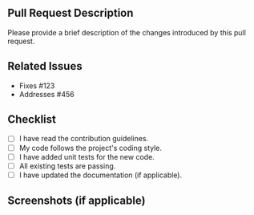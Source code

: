 ## Pull Request Description

Please provide a brief description of the changes introduced by this pull request.

## Related Issues

- Fixes #123
- Addresses #456

## Checklist

- [ ] I have read the contribution guidelines.
- [ ] My code follows the project's coding style.
- [ ] I have added unit tests for the new code.
- [ ] All existing tests are passing.
- [ ] I have updated the documentation (if applicable).

## Screenshots (if applicable)
